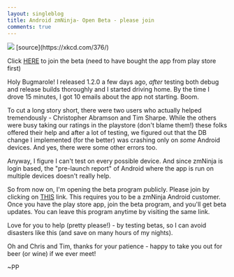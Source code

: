 ```yaml
---
layout: singleblog
title: Android zmNinja- Open Beta - please join
comments: true
---
```

<img class="img-responsive" src = "http://imgs.xkcd.com/comics/bug.png">
[source](https://xkcd.com/376/)

Click <a href="
https://play.google.com/apps/testing/com.pliablepixels.zmninja_pro">HERE</a> to join the beta (need to have bought the app from play store first)

Holy Bugmarole! I released 1.2.0 a few days ago, _after_ testing both debug and release builds thoroughly and I started driving home.
By the time I drove 15 minutes, I got 10 emails about the app not starting. Boom. 

To cut a long story short, there were two users who actually helped tremendously - Christopher Abramson and Tim Sharpe. While the others were busy taking our ratings in the playstore (don't blame them!) these folks offered their help and after a lot of testing, we figured out that the DB change I implemented (for the better) was crashing only on _some_ Android devices. And yes, there were some other errors too.

Anyway, I figure I can't test on every possible device. And since zmNinja is login based, the "pre-launch report" of Android where the app is run on multiple devices doesn't really help.

So from now on, I'm opening the beta program publicly. Please join by clicking on <a href="
https://play.google.com/apps/testing/com.pliablepixels.zmninja_pro">THIS</a> link. This requires you to be a zmNinja Android customer. Once you have the play store app, join the beta program, and you'll get beta updates. You can leave this program anytime by visiting the same link.

Love for you to help (pretty please!) - by testing betas, so I can avoid disasters like this (and save on many hours of my nights). 

Oh and Chris and Tim, thanks for your patience - happy to take you out for beer (or wine) if we ever meet!

~PP
